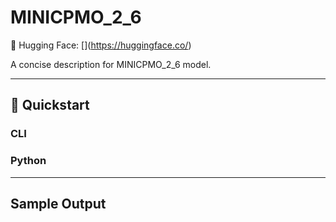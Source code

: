 # MINICPMO_2_6
🔗 Hugging Face: \[\](https://huggingface.co/)

A concise description for MINICPMO_2_6 model.

---
## 🚀 Quickstart

### CLI


### Python


---
## Sample Output


